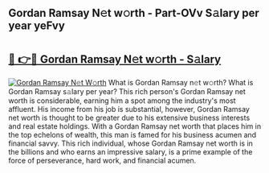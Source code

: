 ## Gordan Ramsay N𝚎t w𝚘rth - Part-OVv S𝚊lary per year yeFvy

# <h2><a href="http://gc00s2.nevu.top/?p=Gordan+Ramsay">🔗 👉🔴 Gordan Ramsay N𝚎t w𝚘rth - S𝚊lary</a></h2>

[![Gordan Ramsay N𝚎t W𝚘rth](https://i.imgur.com/EBH3L9S.jpeg)](http://gc00s2.nevu.top/?p=Gordan+Ramsay)
What is Gordan Ramsay n𝚎t w𝚘rth? What is Gordan Ramsay s𝚊lary per year?
This rich person's Gordan Ramsay net worth is considerable, earning him a spot among the industry's most affluent. His income from his job is substantial, however, Gordan Ramsay net worth is thought to be greater due to his extensive business interests and real estate holdings. With a Gordan Ramsay net worth that places him in the top echelons of wealth, this man is famed for his business acumen and financial savvy. This rich individual, whose Gordan Ramsay net worth is in the billions and who earns an impressive salary, is a prime example of the force of perseverance, hard work, and financial acumen.
